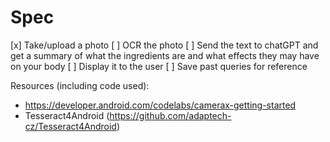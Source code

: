 # Spec
[x] Take/upload a photo
[ ] OCR the photo
[ ] Send the text to chatGPT and get a summary of what the ingredients are and what effects they may have on your body
[ ] Display it to the user
[ ] Save past queries for reference

Resources (including code used):
- https://developer.android.com/codelabs/camerax-getting-started
- Tesseract4Android (https://github.com/adaptech-cz/Tesseract4Android)
